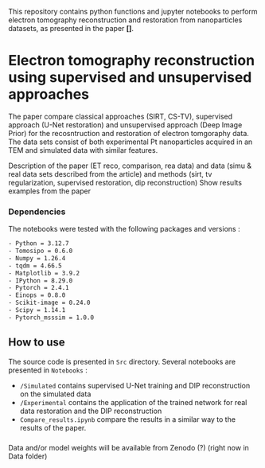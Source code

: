 This repository contains python functions and jupyter notebooks to perform electron tomography reconstruction and restoration from nanoparticles datasets, as presented in the paper **[]**.

# Electron tomography reconstruction using supervised and unsupervised approaches

The paper compare classical approaches (SIRT, CS-TV), supervised approach (U-Net restoration) and unsupervised approach (Deep Image Prior) for the recosntruction and restoration of electron tomgoraphy data. The data sets consist of both experimental Pt nanoparticles acquired in an TEM and simulated data with similar features.


Description of the paper (ET reco, comparison, rea data) and data (simu & real data sets described from the article) and methods (sirt, tv regularization, supervised restoration, dip reconstruction)
Show results examples from the paper

### Dependencies

The notebooks were tested with the following packages and versions : 

```bash
- Python = 3.12.7
- Tomosipo = 0.6.0
- Numpy = 1.26.4
- tqdm = 4.66.5
- Matplotlib = 3.9.2
- IPython = 8.29.0
- Pytorch = 2.4.1
- Einops = 0.8.0
- Scikit-image = 0.24.0
- Scipy = 1.14.1
- Pytorch_msssim = 1.0.0
```

## How to use

The source code is presented in ```Src``` directory.
Several notebooks are presented in ```Notebooks``` :
- ```/Simulated``` contains supervised U-Net training and DIP reconstruction on the simulated data
- ```/Experimental``` contains the application of the trained network for real data restoration and the DIP reconstruction
- ```Compare_results.ipynb``` compare the results in a similar way to the results of the paper.

###

Data and/or model weights will be available from Zenodo (?) (right now in Data folder)